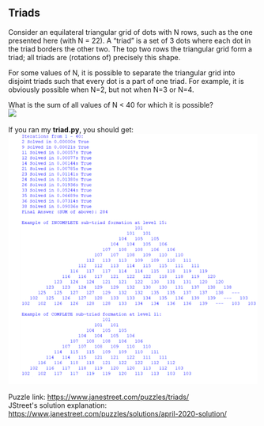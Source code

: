 ## Triads </br> 
Consider an equilateral triangular grid of dots with N rows, such as the one presented here (with N = 22). A “triad” is a set of 3 dots where each dot in the triad borders the other two. The top two rows the triangular grid form a triad; all triads are (rotations of) precisely this shape.

For some values of N, it is possible to separate the triangular grid into disjoint triads such that every dot is a part of one triad. For example, it is obviously possible when N=2, but not when N=3 or N=4.

What is the sum of all values of N < 40 for which it is possible?</br>
<img src="https://www.janestreet.com/puzzles/wp-content/uploads/2020/04/triangular_2.png" width="150"></br>

If you ran my **triad.py**, you should get:</br>
<img src="/202004%20Apr%20-%20Triads/codeResult.PNG" width="700"></br>

Puzzle link: https://www.janestreet.com/puzzles/triads/ </br>
JStreet's solution explanation: https://www.janestreet.com/puzzles/solutions/april-2020-solution/ </br>



